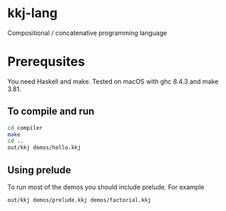 # kkj-lang

Compositional / concatenative programming language

# Prerequsites

You need Haskell and make. Tested on macOS with ghc 8.4.3 and make 3.81. 

## To compile and run

```bash
cd compiler
make
cd ..
out/kkj demos/hello.kkj
```

## Using prelude

To run most of the demos you should include prelude. For example

```bash
out/kkj demos/prelude.kkj demos/factorial.kkj
```
